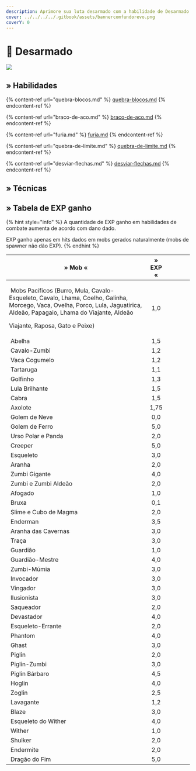 ```yaml
---
description: Aprimore sua luta desarmado com a habilidade de Desarmado!
cover: ../../../../.gitbook/assets/bannercomfundorevo.png
coverY: 0
---
```


# 🤜 Desarmado

![](../../../../.gitbook/assets/UnarmedSkill.webp)

## » Habilidades

{% content-ref url="quebra-blocos.md" %}
[quebra-blocos.md](quebra-blocos.md)
{% endcontent-ref %}

{% content-ref url="braco-de-aco.md" %}
[braco-de-aco.md](braco-de-aco.md)
{% endcontent-ref %}

{% content-ref url="furia.md" %}
[furia.md](furia.md)
{% endcontent-ref %}

{% content-ref url="quebra-de-limite.md" %}
[quebra-de-limite.md](quebra-de-limite.md)
{% endcontent-ref %}

{% content-ref url="desviar-flechas.md" %}
[desviar-flechas.md](desviar-flechas.md)
{% endcontent-ref %}

## » Técnicas

## » Tabela de EXP ganho

{% hint style="info" %}
A quantidade de EXP ganho em habilidades de combate aumenta de acordo com dano dado.

EXP ganho apenas em hits dados em mobs gerados naturalmente (mobs de spawner não dão EXP).
{% endhint %}

| » Mob «                                                                                                                                                                                                                                                                                            | » EXP « |   |   |   |   |
| -------------------------------------------------------------------------------------------------------------------------------------------------------------------------------------------------------------------------------------------------------------------------------------------------- | :-----: | - | - | - | - |
| <p><img src="../../../../.gitbook/assets/Pig.webp" alt="" data-size="line"> Mobs Pacíficos (Burro, Mula, Cavalo-Esqueleto, Cavalo, Lhama, Coelho, Galinha, Morcego, Vaca, Ovelha, Porco, Lula, Jaguatirica, Aldeão, Papagaio, Lhama do Viajante, Aldeão </p><p>Viajante, Raposa, Gato e Peixe)</p> |   1,0   |   |   |   |   |
| <img src="../../../../.gitbook/assets/Bee_types.webp" alt="" data-size="line"> Abelha                                                                                                                                                                                                              |   1,5   |   |   |   |   |
| <img src="../../../../.gitbook/assets/Zombie_Horse.webp" alt="" data-size="line"> Cavalo-Zumbi                                                                                                                                                                                                     |   1,2   |   |   |   |   |
| <img src="../../../../.gitbook/assets/Red_Mooshroom_JE4.webp" alt="" data-size="line"> Vaca Cogumelo                                                                                                                                                                                               |   1,2   |   |   |   |   |
| <img src="../../../../.gitbook/assets/Turtle.webp" alt="" data-size="line"> Tartaruga                                                                                                                                                                                                              |   1,1   |   |   |   |   |
| <img src="../../../../.gitbook/assets/Dolphin.webp" alt="" data-size="line"> Golfinho                                                                                                                                                                                                              |   1,3   |   |   |   |   |
| <img src="../../../../.gitbook/assets/Glow_Squid_JE1.webp" alt="" data-size="line"> Lula Brilhante                                                                                                                                                                                                 |   1,5   |   |   |   |   |
| <img src="../../../../.gitbook/assets/Goat_JE1_BE1.webp" alt="" data-size="line"> Cabra                                                                                                                                                                                                            |   1,5   |   |   |   |   |
| <img src="../../../../.gitbook/assets/Lucy_Axolotl_JE2.webp" alt="" data-size="line"> Axolote                                                                                                                                                                                                      |   1,75  |   |   |   |   |
| <img src="../../../../.gitbook/assets/150px-Snow_Golem.webp" alt="" data-size="line"> Golem de Neve                                                                                                                                                                                                |   0,0   |   |   |   |   |
| <img src="../../../../.gitbook/assets/Iron_Golem_JE2_BE2.webp" alt="" data-size="line"> Golem de Ferro                                                                                                                                                                                             |   5,0   |   |   |   |   |
| <img src="../../../../.gitbook/assets/Polar_Bear.webp" alt="" data-size="line"> Urso Polar e Panda                                                                                                                                                                                                 |   2,0   |   |   |   |   |
| <img src="../../../../.gitbook/assets/Creeper.webp" alt="" data-size="line"> Creeper                                                                                                                                                                                                               |   5,0   |   |   |   |   |
| <img src="../../../../.gitbook/assets/Lefthandedskeleton.webp" alt="" data-size="line"> Esqueleto                                                                                                                                                                                                  |   3,0   |   |   |   |   |
| <img src="../../../../.gitbook/assets/Spider_JE4_BE3.webp" alt="" data-size="line"> Aranha                                                                                                                                                                                                         |   2,0   |   |   |   |   |
| <img src="../../../../.gitbook/assets/Zombie.webp" alt="" data-size="line"> Zumbi Gigante                                                                                                                                                                                                          |   4,0   |   |   |   |   |
| <img src="../../../../.gitbook/assets/Zombie.webp" alt="" data-size="line"> Zumbi e Zumbi Aldeão                                                                                                                                                                                                   |   2,0   |   |   |   |   |
| <img src="../../../../.gitbook/assets/Drowned_Throwing_Trident_Revision_1.webp" alt="" data-size="line"> Afogado                                                                                                                                                                                   |   1,0   |   |   |   |   |
| <img src="../../../../.gitbook/assets/Witch_BE.webp" alt="" data-size="line"> Bruxa                                                                                                                                                                                                                |   0,1   |   |   |   |   |
| <img src="../../../../.gitbook/assets/Slime_JE3_BE2.webp" alt="" data-size="line"> Slime e Cubo de Magma                                                                                                                                                                                           |   2,0   |   |   |   |   |
| <img src="../../../../.gitbook/assets/Enderman_BE.webp" alt="" data-size="line"> Enderman                                                                                                                                                                                                          |   3,5   |   |   |   |   |
| <img src="../../../../.gitbook/assets/Cave_Spider.webp" alt="" data-size="line"> Aranha das Cavernas                                                                                                                                                                                               |   3,0   |   |   |   |   |
| <img src="../../../../.gitbook/assets/Silverfish_JE1_BE1.webp" alt="" data-size="line"> Traça                                                                                                                                                                                                      |   3,0   |   |   |   |   |
| <img src="../../../../.gitbook/assets/Guardian.webp" alt="" data-size="line"> Guardião                                                                                                                                                                                                             |   1,0   |   |   |   |   |
| <img src="../../../../.gitbook/assets/Elder_Guardian.webp" alt="" data-size="line"> Guardião-Mestre                                                                                                                                                                                                |   4,0   |   |   |   |   |
| <img src="../../../../.gitbook/assets/Husk_Targeting.webp" alt="" data-size="line"> Zumbi-Múmia                                                                                                                                                                                                    |   3,0   |   |   |   |   |
| <img src="../../../../.gitbook/assets/Evoker_attacking.webp" alt="" data-size="line"> Invocador                                                                                                                                                                                                    |   3,0   |   |   |   |   |
| <img src="../../../../.gitbook/assets/Vindicator_Attacking_%281%29.webp" alt="" data-size="line"> Vingador                                                                                                                                                                                         |   3,0   |   |   |   |   |
| <img src="../../../../.gitbook/assets/Illusioner.webp" alt="" data-size="line"> Ilusionista                                                                                                                                                                                                        |   3,0   |   |   |   |   |
| <img src="../../../../.gitbook/assets/Saqueador.webp" alt="" data-size="line"> Saqueador                                                                                                                                                                                                           |   2,0   |   |   |   |   |
| <img src="../../../../.gitbook/assets/Ravager_JE1.webp" alt="" data-size="line"> Devastador                                                                                                                                                                                                        |   4,0   |   |   |   |   |
| <img src="../../../../.gitbook/assets/Stray_JE2_BE4.webp" alt="" data-size="line"> Esqueleto-Errante                                                                                                                                                                                               |   2,0   |   |   |   |   |
| <img src="../../../../.gitbook/assets/Phantom.webp" alt="" data-size="line"> Phantom                                                                                                                                                                                                               |   4,0   |   |   |   |   |
| <img src="../../../../.gitbook/assets/Ghast_shooting_JE2_BE2.webp" alt="" data-size="line"> Ghast                                                                                                                                                                                                  |   3,0   |   |   |   |   |
| <img src="../../../../.gitbook/assets/Piglin_targeting_BE2.webp" alt="" data-size="line"> Piglin                                                                                                                                                                                                   |   2,0   |   |   |   |   |
| <img src="../../../../.gitbook/assets/Zombified_Piglin_JE9.webp" alt="" data-size="line"> Piglin-Zumbi                                                                                                                                                                                             |   3,0   |   |   |   |   |
| <img src="../../../../.gitbook/assets/Piglin_Brute.webp" alt="" data-size="line"> Piglin Bárbaro                                                                                                                                                                                                   |   4,5   |   |   |   |   |
| <img src="../../../../.gitbook/assets/Hoglin_JE2.webp" alt="" data-size="line"> Hoglin                                                                                                                                                                                                             |   4,0   |   |   |   |   |
| <img src="../../../../.gitbook/assets/Zoglin.webp" alt="" data-size="line"> Zoglin                                                                                                                                                                                                                 |   2,5   |   |   |   |   |
| <img src="../../../../.gitbook/assets/Strider_JE2_BE2.webp" alt="" data-size="line"> Lavagante                                                                                                                                                                                                     |   1,2   |   |   |   |   |
| <img src="../../../../.gitbook/assets/Blaze.webp" alt="" data-size="line"> Blaze                                                                                                                                                                                                                   |   3,0   |   |   |   |   |
| <img src="../../../../.gitbook/assets/Wither_Skeleton.webp" alt="" data-size="line"> Esqueleto do Wither                                                                                                                                                                                           |   4,0   |   |   |   |   |
| <img src="../../../../.gitbook/assets/Wither_JE2_BE2.webp" alt="" data-size="line"> Wither                                                                                                                                                                                                         |   1,0   |   |   |   |   |
| <img src="../../../../.gitbook/assets/Shulker.webp" alt="" data-size="line"> Shulker                                                                                                                                                                                                               |   2,0   |   |   |   |   |
| <img src="../../../../.gitbook/assets/Endermite.webp" alt="" data-size="line"> Endermite                                                                                                                                                                                                           |   2,0   |   |   |   |   |
| <img src="../../../../.gitbook/assets/Ender_Dragon.webp" alt="" data-size="line"> Dragão do Fim                                                                                                                                                                                                    |   5,0   |   |   |   |   |
